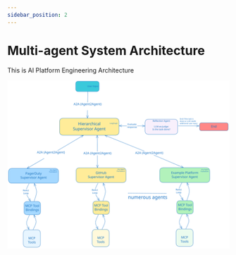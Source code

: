 ```yaml
---
sidebar_position: 2
---
```


# Multi-agent System Architecture

This is AI Platform Engineering Architecture

![Architecture](images/mas_architecture.svg)
